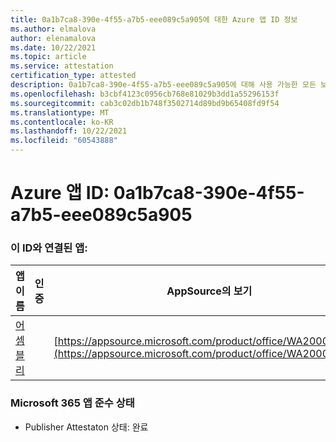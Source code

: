 ```yaml
---
title: 0a1b7ca8-390e-4f55-a7b5-eee089c5a905에 대한 Azure 앱 ID 정보
ms.author: elmalova
author: elenamalova
ms.date: 10/22/2021
ms.topic: article
ms.service: attestation
certification_type: attested
description: 0a1b7ca8-390e-4f55-a7b5-eee089c5a905에 대해 사용 가능한 모든 보안 및 규정 준수 정보입니다.
ms.openlocfilehash: b3cbf4123c0956cb768e81029b3dd1a55296153f
ms.sourcegitcommit: cab3c02db1b748f3502714d89bd9b65408fd9f54
ms.translationtype: MT
ms.contentlocale: ko-KR
ms.lasthandoff: 10/22/2021
ms.locfileid: "60543888"
---
```

# <a name="azure-app-id-0a1b7ca8-390e-4f55-a7b5-eee089c5a905"></a>Azure 앱 ID: 0a1b7ca8-390e-4f55-a7b5-eee089c5a905


### <a name="apps-associated-with-this-id"></a>이 ID와 연결된 앱:
| **앱 이름** | **인증** | **AppSource의 보기** |
|--------------|---------------|-----------------------|
| [어셈블리](https://docs.microsoft.com/microsoft-365-app-certification/forward/WA200002271) |  | [https://appsource.microsoft.com/product/office/WA200002271](https://appsource.microsoft.com/product/office/WA200002271) |

### <a name="microsoft-365-app-compliance-status"></a>Microsoft 365 앱 준수 상태
- Publisher Attestaton 상태: 완료
